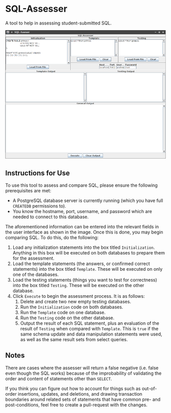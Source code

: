 # SQL-Assesser
A tool to help in assessing student-submitted SQL.

![Program Screenshot](images/program_screenshot.png)

## Instructions for Use
To use this tool to assess and compare SQL, please ensure the following prerequisites are met:

* A PostgreSQL database server is currently running (which you have full `CREATEDB` permissions to).
* You know the hostname, port, username, and password which are needed to connect to this database.

The aforementioned information can be entered into the relevant fields in the user interface as shown in the image. Once this is done, you may begin comparing SQL. To do this, do the following:

1. Load any initialization statements into the box titled `Initialization`. Anything in this box will be executed on both databases to prepare them for the assessment.
2. Load the template statements (the answers, or confirmed correct statements) into the box titled `Template`. These will be executed on only one of the databases.
3. Load the testing statements (things you want to test for correctness) into the box titled `Testing`. These will be executed on the other database.
4. Click `Execute` to begin the assessment process. It is as follows:
	1. Delete and create two new empty testing databases.
	2. Run the `Initialization` code on both databases.
	3. Run the `Template` code on one database.
	4. Run the `Testing` code on the other database.
	5. Output the result of each SQL statement, plus an evaluation of the result of `Testing` when compared with `Template`. This is `true` if the same schema update and data manipulation statements were used, as well as the same result sets from select queries.

## Notes
There are cases where the assesser will return a false negative (i.e. false even though the SQL works) because of the improbability of validating the order and content of statements other than `SELECT`.
	
If you think you can figure out how to account for things such as out-of-order insertions, updates, and deletions, and drawing transaction boundaries around related sets of statements that have common pre- and post-conditions, feel free to create a pull-request with the changes.